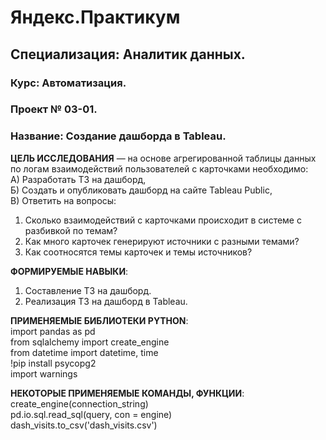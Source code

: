 # Яндекс.Практикум<br>
## Специализация: Аналитик данных.<br>
### Курс: Автоматизация.<br>
### Проект № 03-01.<br>
### Название: Создание дашборда в Tableau.<br>

**ЦЕЛЬ ИССЛЕДОВАНИЯ** — на основе агрегированной таблицы данных по логам взаимодействий пользователей с карточками необходимо:<br>
А) Разработать ТЗ на дашборд,<br>
Б) Создать и опубликовать дашборд на сайте Tableau Public,<br>
В) Ответить на вопросы:<br>
1) Сколько взаимодействий с карточками происходит в системе с разбивкой по темам?<br>
2) Как много карточек генерируют источники с разными темами?<br>
3) Как соотносятся темы карточек и темы источников?<br>

**ФОРМИРУЕМЫЕ НАВЫКИ**:<br>
1) Составление ТЗ на дашборд.<br>
2) Реализация ТЗ на дашборд в Tableau.<br>

**ПРИМЕНЯЕМЫЕ БИБЛИОТЕКИ PYTHON**:<br>
import pandas as pd<br>
from sqlalchemy import create_engine<br>
from datetime import datetime, time<br>
!pip install psycopg2<br>
import warnings<br>

**НЕКОТОРЫЕ ПРИМЕНЯЕМЫЕ КОМАНДЫ, ФУНКЦИИ**:<br>
create_engine(connection_string)<br> 
pd.io.sql.read_sql(query, con = engine)<br>
dash_visits.to_csv('dash_visits.csv')<br>